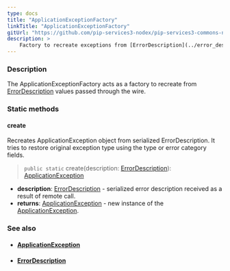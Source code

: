 ```yaml
---
type: docs
title: "ApplicationExceptionFactory"
linkTitle: "ApplicationExceptionFactory"
gitUrl: "https://github.com/pip-services3-nodex/pip-services3-commons-nodex"
description: >
    Factory to recreate exceptions from [ErrorDescription](../error_description) values passed through the wire.
---
```


### Description

The ApplicationExceptionFactory acts as a factory to recreate from [ErrorDescription](../error_description) values passed through the wire.

### Static methods

#### create
Recreates ApplicationException object from serialized ErrorDescription.
It tries to restore original exception type using the type or error category fields.

> `public static` create(description: [ErrorDescription](../error_description)): [ApplicationException](../application_exception)

- **description**: [ErrorDescription](../error_description) - serialized error description received as a result of remote call.
- **returns**: [ApplicationException](../application_exception) - new instance of the [ApplicationException](../application_exception).

### See also
- #### [ApplicationException](../application_exception)
- #### [ErrorDescription](../error_description)
